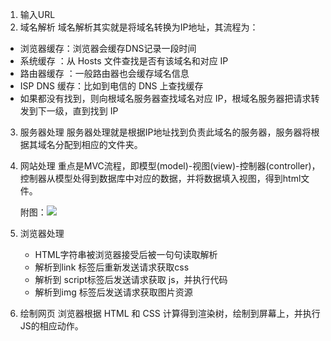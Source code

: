 1. 输入URL
2. 域名解析
域名解析其实就是将域名转换为IP地址，其流程为：
  - 浏览器缓存：浏览器会缓存DNS记录一段时间
  - 系统缓存 ：从 Hosts 文件查找是否有该域名和对应 IP
  - 路由器缓存 ：一般路由器也会缓存域名信息
  - ISP DNS 缓存：比如到电信的 DNS 上查找缓存
  - 如果都没有找到，则向根域名服务器查找域名对应 IP，根域名服务器把请求转发到下一级，直到找到 IP
3. 服务器处理
	    服务器处理就是根据IP地址找到负责此域名的服务器，服务器将根据其域名分配到相应的文件夹。
4. 网站处理
	重点是MVC流程，即模型(model)-视图(view)-控制器(controller)，控制器从模型处得到数据库中对应的数据，并将数据填入视图，得到html文件。
	    
	附图：![](http://upload-images.jianshu.io/upload_images/5353790-da4256d695f14f47.png?imageMogr2/auto-orient/strip%7CimageView2/2/w/1240)
5. 浏览器处理
	- HTML字符串被浏览器接受后被一句句读取解析
	- 解析到link 标签后重新发送请求获取css
	- 解析到 script标签后发送请求获取 js，并执行代码
	- 解析到img 标签后发送请求获取图片资源
6. 绘制网页
	浏览器根据 HTML 和 CSS 计算得到渲染树，绘制到屏幕上，并执行JS的相应动作。
